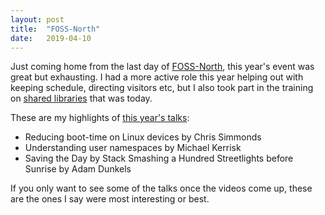 ```yaml
---
layout: post
title:  "FOSS-North"
date:   2019-04-10
---
```


Just coming home from the last day of [FOSS-North](https://foss-north.se/), this year's event was
great but exhausting. I had a more active role this year helping out with keeping schedule,
directing visitors etc, but I also took part in the training on [shared
libraries](http://man7.org/training/shlib/index.html) that was today.

These are my highlights of [this year's talks](https://foss-north.se/2019/speakers-and-talks.html):
* Reducing boot-time on Linux devices by Chris Simmonds
* Understanding user namespaces by Michael Kerrisk
* Saving the Day by Stack Smashing a Hundred Streetlights before Sunrise by Adam Dunkels

If you only want to see some of the talks once the videos come up, these are the ones I say were
most interesting or best.
